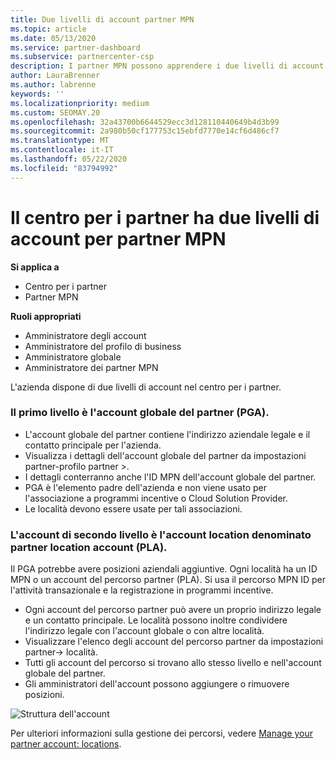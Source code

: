 ```yaml
---
title: Due livelli di account partner MPN
ms.topic: article
ms.date: 05/13/2020
ms.service: partner-dashboard
ms.subservice: partnercenter-csp
description: I partner MPN possono apprendere i due livelli di account nel centro per i partner, l'account globale del partner (PGA) e l'account del partner location (PLA).
author: LauraBrenner
ms.author: labrenne
keywords: ''
ms.localizationpriority: medium
ms.custom: SEOMAY.20
ms.openlocfilehash: 32a43700b6644529ecc3d128110440649b4d3b99
ms.sourcegitcommit: 2a980b50cf177753c15ebfd7770e14cf6d486cf7
ms.translationtype: MT
ms.contentlocale: it-IT
ms.lasthandoff: 05/22/2020
ms.locfileid: "83794992"
---
```

# <a name="partner-center-has-two-levels-of-accounts-for-mpn-partners"></a>Il centro per i partner ha due livelli di account per partner MPN

**Si applica a**

- Centro per i partner
- Partner MPN

**Ruoli appropriati**

- Amministratore degli account
- Amministratore del profilo di business
- Amministratore globale
- Amministratore dei partner MPN

L'azienda dispone di due livelli di account nel centro per i partner.

### <a name="the-top-level-is-the-partner-global-account-pga"></a>Il primo livello è l'account globale del partner (PGA).

- L'account globale del partner contiene l'indirizzo aziendale legale e il contatto principale per l'azienda. 
- Visualizza i dettagli dell'account globale del partner da impostazioni partner-profilo partner >.
- I dettagli conterranno anche l'ID MPN dell'account globale del partner. 
- PGA è l'elemento padre dell'azienda e non viene usato per l'associazione a programmi incentive o Cloud Solution Provider. 
- Le località devono essere usate per tali associazioni.

### <a name="the-second-level-account-is-the-location-account-called-partner-location-account-pla"></a>L'account di secondo livello è l'account location denominato partner location account (PLA).

Il PGA potrebbe avere posizioni aziendali aggiuntive. Ogni località ha un ID MPN o un account del percorso partner (PLA). Si usa il percorso MPN ID per l'attività transazionale e la registrazione in programmi incentive.

- Ogni account del percorso partner può avere un proprio indirizzo legale e un contatto principale. Le località possono inoltre condividere l'indirizzo legale con l'account globale o con altre località.
- Visualizzare l'elenco degli account del percorso partner da impostazioni partner-> località.
- Tutti gli account del percorso si trovano allo stesso livello e nell'account globale del partner.
- Gli amministratori dell'account possono aggiungere o rimuovere posizioni.

![Struttura dell'account](images/accountstructure.png)

Per ulteriori informazioni sulla gestione dei percorsi, vedere [Manage your partner account: locations](manage-locations.md). 




















